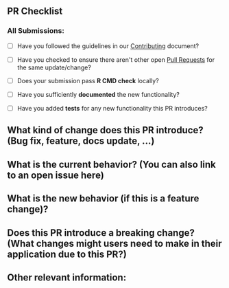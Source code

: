## **PR Checklist**
### All Submissions:

* [ ] Have you followed the guidelines in our [Contributing](../CONTRIBUTING.md) document?
* [ ] Have you checked to ensure there aren't other open [Pull Requests](https://github.com/mcguinlu/robvis/pulls) for the same update/change?
* [ ] Does your submission pass **R CMD check** locally?
* [ ] Have you sufficiently **documented** the new functionality?
* [ ] Have you added **tests** for any new functionality this PR introduces?



## **What kind of change does this PR introduce?** (Bug fix, feature, docs update, ...)



## **What is the current behavior?** (You can also link to an open issue here)



## **What is the new behavior (if this is a feature change)?**



## **Does this PR introduce a breaking change?** (What changes might users need to make in their application due to this PR?)


## **Other relevant information**:


<!-- Thank you for taking the time to submit this PR! -->
